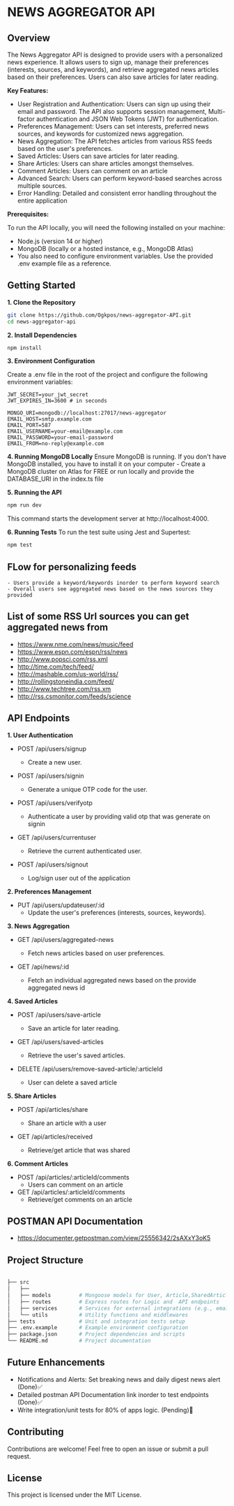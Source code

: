 # NEWS AGGREGATOR API

## Overview

The News Aggregator API is designed to provide users with a personalized news experience. It allows users to sign up, manage their preferences (interests, sources, and keywords), and retrieve aggregated news articles based on their preferences. Users can also save articles for later reading.

**Key Features:**

- User Registration and Authentication: Users can sign up using their email and password. The API also supports session management, Multi-factor authentication and JSON Web Tokens (JWT) for authentication.
- Preferences Management: Users can set interests, preferred news sources, and keywords for customized news aggregation.
- News Aggregation: The API fetches articles from various RSS feeds based on the user's preferences.
- Saved Articles: Users can save articles for later reading.
- Share Articles: Users can share articles amongst themselves.
- Comment Articles: Users can comment on an article
- Advanced Search: Users can perform keyword-based searches across multiple sources.
- Error Handling: Detailed and consistent error handling throughout the
  entire application

**Prerequisites:**

To run the API locally, you will need the following installed on your machine:

- Node.js (version 14 or higher)
- MongoDB (locally or a hosted instance, e.g., MongoDB Atlas)
- You also need to configure environment variables. Use the provided .env example file as a reference.

## Getting Started

**1. Clone the Repository**

```bash
git clone https://github.com/Ogkpos/news-aggregator-API.git
cd news-aggregator-api
```

**2. Install Dependencies**

```bash
npm install
```

**3. Environment Configuration**

Create a .env file in the root of the project and configure the following environment variables:

```env
JWT_SECRET=your_jwt_secret
JWT_EXPIRES_IN=3600 # in seconds

MONGO_URI=mongodb://localhost:27017/news-aggregator
EMAIL_HOST=smtp.example.com
EMAIL_PORT=587
EMAIL_USERNAME=your-email@example.com
EMAIL_PASSWORD=your-email-password
EMAIL_FROM=no-reply@example.com

```

**4. Running MongoDB Locally**
Ensure MongoDB is running. If you don't have MongoDB installed, you have to install it on your computer - Create a MongoDB cluster on Atlas for FREE or run locally and provide the DATABASE_URI in the index.ts file

**5. Running the API**

```bash
npm run dev
```

This command starts the development server at http://localhost:4000.

**6. Running Tests**
To run the test suite using Jest and Supertest:

```bash
npm test
```

## FLow for personalizing feeds

    - Users provide a keyword/keywords inorder to perform keyword search
    - Overall users see aggregated news based on the news sources they provided

## List of some RSS Url sources you can get aggregated news from

- https://www.nme.com/news/music/feed
- https://www.espn.com/espn/rss/news
- http://www.popsci.com/rss.xml
- http://time.com/tech/feed/
- http://mashable.com/us-world/rss/
- http://rollingstoneindia.com/feed/
- http://www.techtree.com/rss.xm
- http://rss.csmonitor.com/feeds/science

## API Endpoints

**1. User Authentication**

- POST /api/users/signup

  - Create a new user.

- POST /api/users/signin

  - Generate a unique OTP code for the user.

- POST /api/users/verifyotp

  - Authenticate a user by providing valid otp that was generate on signin

- GET /api/users/currentuser

  - Retrieve the current authenticated user.

- POST /api/users/signout
  - Log/sign user out of the application

**2. Preferences Management**

- PUT /api/users/updateuser/:id
  - Update the user's preferences (interests, sources, keywords).

**3. News Aggregation**

- GET /api/users/aggregated-news

  - Fetch news articles based on user preferences.

- GET /api/news/:id
  - Fetch an individual aggregated news based on the provide aggregated news id

**4. Saved Articles**

- POST /api/users/save-article

  - Save an article for later reading.

- GET /api/users/saved-articles

  - Retrieve the user's saved articles.

- DELETE /api/users/remove-saved-article/:articleId
  - User can delete a saved article

**5. Share Articles**

- POST /api/articles/share

  - Share an article with a user

- GET /api/articles/received
  - Retrieve/get article that was shared

**6. Comment Articles**

- POST /api/articles/:articleId/comments
  - Users can comment on an article
- GET /api/articles/:articleId/comments
  - Retrieve/get comments on an article

## POSTMAN API Documentation

- https://documenter.getpostman.com/view/25556342/2sAXxY3oK5

## Project Structure

```bash

├── src
│   ├──
│   ├── models         # Mongoose models for User, Article,SharedArticle, Comment
│   ├── routes         # Express routes for Logic and  API endpoints
│   ├── services       # Services for external integrations (e.g., email, RSS)
│   └── utils          # Utility functions and middlewares
├── tests              # Unit and integration tests setup
├── .env.example       # Example environment configuration
├── package.json       # Project dependencies and scripts
└── README.md          # Project documentation
```

## Future Enhancements

- Notifications and Alerts: Set breaking news and daily digest news alert (Done)✅
- Detailed postman API Documentation link inorder to test endpoints (Done)✅
- Write integration/unit tests for 80% of apps logic. (Pending)🔄

## Contributing

Contributions are welcome! Feel free to open an issue or submit a pull request.

## License

This project is licensed under the MIT License.
